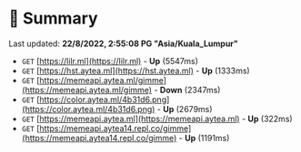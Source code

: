 # 📖 Summary
Last updated: **22/8/2022, 2:55:08 PG "Asia/Kuala_Lumpur"**

- `GET` [https://lilr.ml](https://lilr.ml) - **Up** (5547ms)
- `GET` [https://hst.aytea.ml](https://hst.aytea.ml) - **Up** (1333ms)
- `GET` [https://memeapi.aytea.ml/gimme](https://memeapi.aytea.ml/gimme) - **Down** (2347ms)
- `GET` [https://color.aytea.ml/4b31d6.png](https://color.aytea.ml/4b31d6.png) - **Up** (2679ms)
- `GET` [https://memeapi.aytea.ml](https://memeapi.aytea.ml) - **Up** (322ms)
- `GET` [https://memeapi.aytea14.repl.co/gimme](https://memeapi.aytea14.repl.co/gimme) - **Up** (1191ms)

